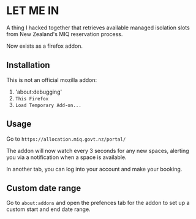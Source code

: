 # LET ME IN

A thing I hacked together that retrieves available managed isolation slots from New Zealand's MIQ reservation process.

Now exists as a firefox addon.

## Installation

This is not an official mozilla addon:

1. 'about:debugging' 
2. `This Firefox`
3. `Load Temporary Add-on...`

## Usage

Go to `https://allocation.miq.govt.nz/portal/`

The addon will now watch every 3 seconds for any new spaces, alerting you via a notification when a space is available.

In another tab, you can log into your account and make your booking.

## Custom date range

Go to `about:addons`  and open the prefences tab for the addon to set up a custom start and end date range.

